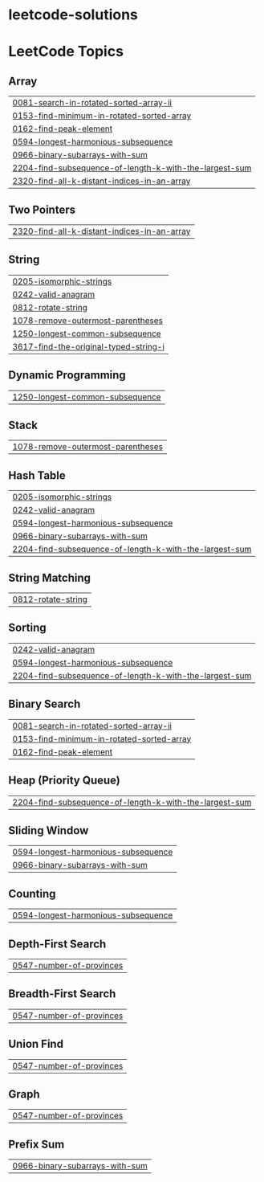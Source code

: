 # leetcode-solutions
<!---LeetCode Topics Start-->
# LeetCode Topics
## Array
|  |
| ------- |
| [0081-search-in-rotated-sorted-array-ii](https://github.com/vinod2400/leetcode-solutions/tree/master/0081-search-in-rotated-sorted-array-ii) |
| [0153-find-minimum-in-rotated-sorted-array](https://github.com/vinod2400/leetcode-solutions/tree/master/0153-find-minimum-in-rotated-sorted-array) |
| [0162-find-peak-element](https://github.com/vinod2400/leetcode-solutions/tree/master/0162-find-peak-element) |
| [0594-longest-harmonious-subsequence](https://github.com/vinod2400/leetcode-solutions/tree/master/0594-longest-harmonious-subsequence) |
| [0966-binary-subarrays-with-sum](https://github.com/vinod2400/leetcode-solutions/tree/master/0966-binary-subarrays-with-sum) |
| [2204-find-subsequence-of-length-k-with-the-largest-sum](https://github.com/vinod2400/leetcode-solutions/tree/master/2204-find-subsequence-of-length-k-with-the-largest-sum) |
| [2320-find-all-k-distant-indices-in-an-array](https://github.com/vinod2400/leetcode-solutions/tree/master/2320-find-all-k-distant-indices-in-an-array) |
## Two Pointers
|  |
| ------- |
| [2320-find-all-k-distant-indices-in-an-array](https://github.com/vinod2400/leetcode-solutions/tree/master/2320-find-all-k-distant-indices-in-an-array) |
## String
|  |
| ------- |
| [0205-isomorphic-strings](https://github.com/vinod2400/leetcode-solutions/tree/master/0205-isomorphic-strings) |
| [0242-valid-anagram](https://github.com/vinod2400/leetcode-solutions/tree/master/0242-valid-anagram) |
| [0812-rotate-string](https://github.com/vinod2400/leetcode-solutions/tree/master/0812-rotate-string) |
| [1078-remove-outermost-parentheses](https://github.com/vinod2400/leetcode-solutions/tree/master/1078-remove-outermost-parentheses) |
| [1250-longest-common-subsequence](https://github.com/vinod2400/leetcode-solutions/tree/master/1250-longest-common-subsequence) |
| [3617-find-the-original-typed-string-i](https://github.com/vinod2400/leetcode-solutions/tree/master/3617-find-the-original-typed-string-i) |
## Dynamic Programming
|  |
| ------- |
| [1250-longest-common-subsequence](https://github.com/vinod2400/leetcode-solutions/tree/master/1250-longest-common-subsequence) |
## Stack
|  |
| ------- |
| [1078-remove-outermost-parentheses](https://github.com/vinod2400/leetcode-solutions/tree/master/1078-remove-outermost-parentheses) |
## Hash Table
|  |
| ------- |
| [0205-isomorphic-strings](https://github.com/vinod2400/leetcode-solutions/tree/master/0205-isomorphic-strings) |
| [0242-valid-anagram](https://github.com/vinod2400/leetcode-solutions/tree/master/0242-valid-anagram) |
| [0594-longest-harmonious-subsequence](https://github.com/vinod2400/leetcode-solutions/tree/master/0594-longest-harmonious-subsequence) |
| [0966-binary-subarrays-with-sum](https://github.com/vinod2400/leetcode-solutions/tree/master/0966-binary-subarrays-with-sum) |
| [2204-find-subsequence-of-length-k-with-the-largest-sum](https://github.com/vinod2400/leetcode-solutions/tree/master/2204-find-subsequence-of-length-k-with-the-largest-sum) |
## String Matching
|  |
| ------- |
| [0812-rotate-string](https://github.com/vinod2400/leetcode-solutions/tree/master/0812-rotate-string) |
## Sorting
|  |
| ------- |
| [0242-valid-anagram](https://github.com/vinod2400/leetcode-solutions/tree/master/0242-valid-anagram) |
| [0594-longest-harmonious-subsequence](https://github.com/vinod2400/leetcode-solutions/tree/master/0594-longest-harmonious-subsequence) |
| [2204-find-subsequence-of-length-k-with-the-largest-sum](https://github.com/vinod2400/leetcode-solutions/tree/master/2204-find-subsequence-of-length-k-with-the-largest-sum) |
## Binary Search
|  |
| ------- |
| [0081-search-in-rotated-sorted-array-ii](https://github.com/vinod2400/leetcode-solutions/tree/master/0081-search-in-rotated-sorted-array-ii) |
| [0153-find-minimum-in-rotated-sorted-array](https://github.com/vinod2400/leetcode-solutions/tree/master/0153-find-minimum-in-rotated-sorted-array) |
| [0162-find-peak-element](https://github.com/vinod2400/leetcode-solutions/tree/master/0162-find-peak-element) |
## Heap (Priority Queue)
|  |
| ------- |
| [2204-find-subsequence-of-length-k-with-the-largest-sum](https://github.com/vinod2400/leetcode-solutions/tree/master/2204-find-subsequence-of-length-k-with-the-largest-sum) |
## Sliding Window
|  |
| ------- |
| [0594-longest-harmonious-subsequence](https://github.com/vinod2400/leetcode-solutions/tree/master/0594-longest-harmonious-subsequence) |
| [0966-binary-subarrays-with-sum](https://github.com/vinod2400/leetcode-solutions/tree/master/0966-binary-subarrays-with-sum) |
## Counting
|  |
| ------- |
| [0594-longest-harmonious-subsequence](https://github.com/vinod2400/leetcode-solutions/tree/master/0594-longest-harmonious-subsequence) |
## Depth-First Search
|  |
| ------- |
| [0547-number-of-provinces](https://github.com/vinod2400/leetcode-solutions/tree/master/0547-number-of-provinces) |
## Breadth-First Search
|  |
| ------- |
| [0547-number-of-provinces](https://github.com/vinod2400/leetcode-solutions/tree/master/0547-number-of-provinces) |
## Union Find
|  |
| ------- |
| [0547-number-of-provinces](https://github.com/vinod2400/leetcode-solutions/tree/master/0547-number-of-provinces) |
## Graph
|  |
| ------- |
| [0547-number-of-provinces](https://github.com/vinod2400/leetcode-solutions/tree/master/0547-number-of-provinces) |
## Prefix Sum
|  |
| ------- |
| [0966-binary-subarrays-with-sum](https://github.com/vinod2400/leetcode-solutions/tree/master/0966-binary-subarrays-with-sum) |
<!---LeetCode Topics End-->